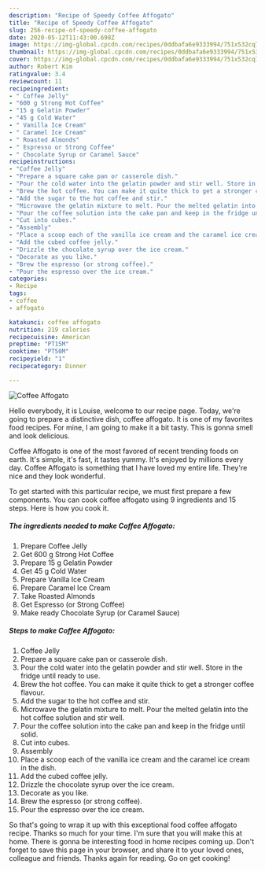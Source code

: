 ```yaml
---
description: "Recipe of Speedy Coffee Affogato"
title: "Recipe of Speedy Coffee Affogato"
slug: 256-recipe-of-speedy-coffee-affogato
date: 2020-05-12T11:43:00.698Z
image: https://img-global.cpcdn.com/recipes/0ddbafa6e9333994/751x532cq70/coffee-affogato-recipe-main-photo.jpg
thumbnail: https://img-global.cpcdn.com/recipes/0ddbafa6e9333994/751x532cq70/coffee-affogato-recipe-main-photo.jpg
cover: https://img-global.cpcdn.com/recipes/0ddbafa6e9333994/751x532cq70/coffee-affogato-recipe-main-photo.jpg
author: Robert Kim
ratingvalue: 3.4
reviewcount: 11
recipeingredient:
- " Coffee Jelly"
- "600 g Strong Hot Coffee"
- "15 g Gelatin Powder"
- "45 g Cold Water"
- " Vanilla Ice Cream"
- " Caramel Ice Cream"
- " Roasted Almonds"
- " Espresso or Strong Coffee"
- " Chocolate Syrup or Caramel Sauce"
recipeinstructions:
- "Coffee Jelly"
- "Prepare a square cake pan or casserole dish."
- "Pour the cold water into the gelatin powder and stir well. Store in the fridge until ready to use."
- "Brew the hot coffee. You can make it quite thick to get a stronger coffee flavour."
- "Add the sugar to the hot coffee and stir."
- "Microwave the gelatin mixture to melt. Pour the melted gelatin into the hot coffee solution and stir well."
- "Pour the coffee solution into the cake pan and keep in the fridge until solid."
- "Cut into cubes."
- "Assembly"
- "Place a scoop each of the vanilla ice cream and the caramel ice cream in the dish."
- "Add the cubed coffee jelly."
- "Drizzle the chocolate syrup over the ice cream."
- "Decorate as you like."
- "Brew the espresso (or strong coffee)."
- "Pour the espresso over the ice cream."
categories:
- Recipe
tags:
- coffee
- affogato

katakunci: coffee affogato 
nutrition: 219 calories
recipecuisine: American
preptime: "PT15M"
cooktime: "PT50M"
recipeyield: "1"
recipecategory: Dinner

---
```



![Coffee Affogato](https://img-global.cpcdn.com/recipes/0ddbafa6e9333994/751x532cq70/coffee-affogato-recipe-main-photo.jpg)

Hello everybody, it is Louise, welcome to our recipe page. Today, we're going to prepare a distinctive dish, coffee affogato. It is one of my favorites food recipes. For mine, I am going to make it a bit tasty. This is gonna smell and look delicious.



Coffee Affogato is one of the most favored of recent trending foods on earth. It's simple, it's fast, it tastes yummy. It's enjoyed by millions every day. Coffee Affogato is something that I have loved my entire life. They're nice and they look wonderful.


To get started with this particular recipe, we must first prepare a few components. You can cook coffee affogato using 9 ingredients and 15 steps. Here is how you cook it.

<!--inarticleads1-->

##### The ingredients needed to make Coffee Affogato:

1. Prepare  Coffee Jelly
1. Get 600 g Strong Hot Coffee
1. Prepare 15 g Gelatin Powder
1. Get 45 g Cold Water
1. Prepare  Vanilla Ice Cream
1. Prepare  Caramel Ice Cream
1. Take  Roasted Almonds
1. Get  Espresso (or Strong Coffee)
1. Make ready  Chocolate Syrup (or Caramel Sauce)




<!--inarticleads2-->

##### Steps to make Coffee Affogato:

1. Coffee Jelly
1. Prepare a square cake pan or casserole dish.
1. Pour the cold water into the gelatin powder and stir well. Store in the fridge until ready to use.
1. Brew the hot coffee. You can make it quite thick to get a stronger coffee flavour.
1. Add the sugar to the hot coffee and stir.
1. Microwave the gelatin mixture to melt. Pour the melted gelatin into the hot coffee solution and stir well.
1. Pour the coffee solution into the cake pan and keep in the fridge until solid.
1. Cut into cubes.
1. Assembly
1. Place a scoop each of the vanilla ice cream and the caramel ice cream in the dish.
1. Add the cubed coffee jelly.
1. Drizzle the chocolate syrup over the ice cream.
1. Decorate as you like.
1. Brew the espresso (or strong coffee).
1. Pour the espresso over the ice cream.




So that's going to wrap it up with this exceptional food coffee affogato recipe. Thanks so much for your time. I'm sure that you will make this at home. There is gonna be interesting food in home recipes coming up. Don't forget to save this page in your browser, and share it to your loved ones, colleague and friends. Thanks again for reading. Go on get cooking!
